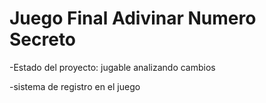 <h1>Juego Final Adivinar Numero Secreto</h1>

-Estado del proyecto: jugable analizando cambios

-sistema de registro en el juego
